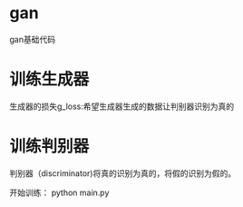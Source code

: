 # gan
gan基础代码

# 训练生成器
生成器的损失g_loss:希望生成器生成的数据让判别器识别为真的


# 训练判别器
判别器（discriminator)将真的识别为真的，将假的识别为假的。

开始训练：
python main.py
